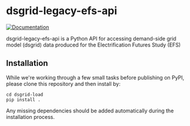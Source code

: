 dsgrid-legacy-efs-api
=====================

[![Documentation](https://img.shields.io/badge/docs-ready-blue.svg)](https://dsgrid.github.io/dsgrid-load)

dsgrid-legacy-efs-api is a Python API for accessing demand-side grid model (dsgrid) data produced for the Electrification Futures Study (EFS)

## Installation

While we're working through a few small tasks before publishing on PyPI, please clone this repository and then install by:

```
cd dsgrid-load
pip install .
```

Any missing dependencies should be added automatically during the installation process.

